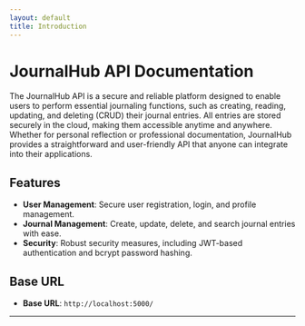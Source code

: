 ```yaml
---
layout: default
title: Introduction
---
```


# JournalHub API Documentation

The JournalHub API is a secure and reliable platform designed to enable users to perform essential journaling functions, such as creating, reading, updating, and deleting (CRUD) their journal entries. All entries are stored securely in the cloud, making them accessible anytime and anywhere. Whether for personal reflection or professional documentation, JournalHub provides a straightforward and user-friendly API that anyone can integrate into their applications.

## Features
- **User Management**: Secure user registration, login, and profile management.
- **Journal Management**: Create, update, delete, and search journal entries with ease.
- **Security**: Robust security measures, including JWT-based authentication and bcrypt password hashing.

## Base URL

- **Base URL**: `http://localhost:5000/`

---
